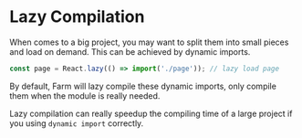# Lazy Compilation
When comes to a big project, you may want to split them into small pieces and load on demand. This can be achieved by dynamic imports.

```js
const page = React.lazy(() => import('./page')); // lazy load page
```

By default, Farm will lazy compile these dynamic imports, only compile them when the module is really needed.

Lazy compilation can really speedup the compiling time of a large project if you using `dynamic import` correctly.
